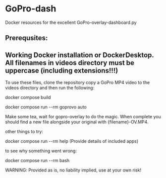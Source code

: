 # GoPro-dash
Docker resources for the excellent GoPro-overlay-dashboard.py


Prerequsites: 
------------------------------------------------------------------------------
Working Docker installation or DockerDesktop.
All filenames in videos directory must be uppercase (including extensions!!!)
------------------------------------------------------------------------------


To use these files, clone the repository copy a GoPro MP4 video
to the videos directory and then run the following:

docker compose build 

docker compose run --rm goprovo auto

Make some tea, wait for gopro-overlay to do the magic. When complete
you should find a new file alongside your original with {filename}-OV.MP4.

other things to try:

docker compose run --rm help (Provide details of included apps)

to see why something went wrong:

docker compose run --rm bash

WARNING: Provided as is, no liability implied, use at your own risk!

